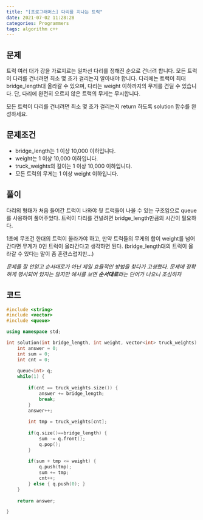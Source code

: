 ```yaml
---
title: "[프로그래머스] 다리를 지나는 트럭"
date: 2021-07-02 11:28:28
categories: Programmers
tags: algorithm c++
---
```

## 문제

트럭 여러 대가 강을 가로지르는 일차선 다리를 정해진 순으로 건너려 합니다. 모든 트럭이 다리를 건너려면 최소 몇 초가 걸리는지 알아내야 합니다. 다리에는 트럭이 최대 bridge_length대 올라갈 수 있으며, 다리는 weight 이하까지의 무게를 견딜 수 있습니다. 단, 다리에 완전히 오르지 않은 트럭의 무게는 무시합니다. 

모든 트럭이 다리를 건너려면 최소 몇 초가 걸리는지 return 하도록 solution 함수를 완성하세요.

## 문제조건

- bridge_length는 1 이상 10,000 이하입니다.
- weight는 1 이상 10,000 이하입니다.
- truck_weights의 길이는 1 이상 10,000 이하입니다.
- 모든 트럭의 무게는 1 이상 weight 이하입니다.

## 풀이

다리의 형태가 처음 들어간 트럭이 나와야 뒷 트럭들이 나올 수 있는 구조임으로 queue를 사용하여 풀어주었다. 트럭이 다리를 건널려면 bridge_length만큼의 시간이 필요하다. 

1초에 무조건 한대의 트럭이 올라가야 하고, 만약 트럭들의 무게의 합이 weight를 넘어간다면 무게가 0인 트럭이 올라간다고 생각하면 된다. (bridge_length대의 트럭이 올라갈 수 있다는 말이 좀 혼란스럽지만...) 

*문제를 잘 안읽고 순서대로가 아닌 제일 효율적인 방법을 찾다가 고생했다. 문제에 정확하게 명시되어 있지는 않지만 예시를 보면 **순서대로**라는 단어가 나오니 조심하자*

## 코드

```cpp
#include <string>
#include <vector>
#include <queue>

using namespace std;

int solution(int bridge_length, int weight, vector<int> truck_weights) {
    int answer = 0; 
    int sum = 0; 
    int cnt = 0; 
    
    queue<int> q; 
    while(1) { 
        
        if(cnt == truck_weights.size()) { 
            answer += bridge_length; 
            break; 
        } 
        answer++; 
        
        int tmp = truck_weights[cnt];
        
        if(q.size()==bridge_length) { 
            sum -= q.front(); 
            q.pop(); 
        } 
        
        if(sum + tmp <= weight) { 
            q.push(tmp); 
            sum += tmp; 
            cnt++; 
        } else { q.push(0); } 
    } 
    
    return answer;

}
```
